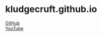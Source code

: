 # kludgecruft.github.io

[GitHub](https://www.github.com/kludgecruft)<br>
[YouTube](https://www.youtube.com/channel/UCJKRtLlGp7gRmkqxMN3hZVA)
